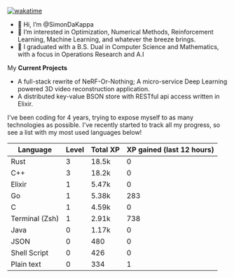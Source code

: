 
[![wakatime](https://wakatime.com/badge/user/50e6c678-94a9-4739-af51-360aeb113c51.svg)](https://wakatime.com/@50e6c678-94a9-4739-af51-360aeb113c51)

- 👋 Hi, I’m @SimonDaKappa
- 👀 I’m interested in Optimization, Numerical Methods, Reinforcement Learning, Machine Learning, and whatever the breeze brings.
- 🌱 I graduated with a B.S. Dual in Computer Science and Mathematics, with a focus in Operations Research and A.I

My **Current Projects** 
- A full-stack rewrite of NeRF-Or-Nothing; A micro-service Deep Learning powered 3D video reconstruction application.
- A distributed key-value BSON store with RESTful api access written in Elixir.

I've been coding for 4 years, trying to expose myself to as many technologies as possible. I've recently started to track all my progress, so see
a list with my most used languages below!

| Language | Level | Total XP | XP gained (last 12 hours) |
| --- | --- | --- | --- |
| Rust | 3 | 18.5k | 0 |
| C++ | 3 | 18.2k | 0 |
| Elixir | 1 | 5.47k | 0 |
| Go | 1 | 5.38k | 283 |
| C | 1 | 4.59k | 0 |
| Terminal (Zsh) | 1 | 2.91k | 738 |
| Java | 0 | 1.17k | 0 |
| JSON | 0 | 480 | 0 |
| Shell Script | 0 | 426 | 0 |
| Plain text | 0 | 334 | 1 |